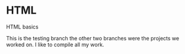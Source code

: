 # HTML
HTML basics



This is the testing branch the other two branches were the projects we worked on. I like to compile all my work. 
